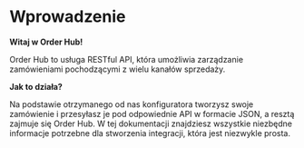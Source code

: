 # Wprowadzenie
**Witaj w Order Hub!**

Order Hub to usługa RESTful API, która umożliwia zarządzanie zamówieniami pochodzącymi z wielu kanałów sprzedaży.

**Jak to działa?**

Na podstawie otrzymanego od nas konfiguratora tworzysz swoje zamówienie i przesyłasz je pod odpowiednie API w formacie JSON, a resztą zajmuje się Order Hub.
W tej dokumentacji znajdziesz wszystkie niezbędne informacje potrzebne dla stworzenia integracji, która jest niezwykle prosta.
